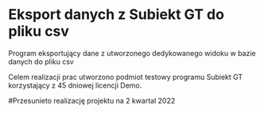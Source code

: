 # Eksport danych z Subiekt GT do pliku csv

Program eksportujący dane z utworzonego dedykowanego widoku w bazie danych do pliku csv

Celem realizacji prac utworzono podmiot testowy programu Subiekt GT korzystający z 45 dniowej licencji Demo.

#Przesunieto realizację projektu na 2 kwartal 2022



